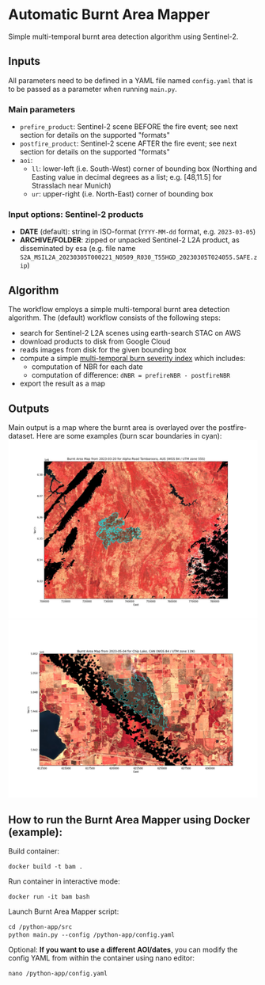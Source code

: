 # Automatic Burnt Area Mapper

Simple multi-temporal burnt area detection algorithm using Sentinel-2.

## Inputs
All parameters need to be defined in a YAML file named `config.yaml` that is to be passed as a parameter when running `main.py`. 

### Main parameters
* `prefire_product`: Sentinel-2 scene BEFORE the fire event; see next section for details on the supported "formats"
* `postfire_product`: Sentinel-2 scene AFTER the fire event; see next section for details on the supported "formats"
* `aoi`:
  * `ll`: lower-left (i.e. South-West) corner of bounding box (Northing and Easting value in decimal degrees as a list; e.g. [48,11.5] for Strasslach near Munich)
  * `ur`: upper-right (i.e. North-East) corner of bounding box

### Input options: Sentinel-2 products
  * **DATE** (default): string in ISO-format (`YYYY-MM-dd` format, e.g. `2023-03-05`)
  * **ARCHIVE/FOLDER**: zipped or unpacked Sentinel-2 L2A product, as disseminated by esa (e.g. file name `S2A_MSIL2A_20230305T000221_N0509_R030_T55HGD_20230305T024055.SAFE.zip`)


## Algorithm
The workflow employs a simple multi-temporal burnt area detection algorithm. The (default) workflow consists of the following steps:
* search for Sentinel-2 L2A scenes using earth-search STAC on AWS
* download products to disk from Google Cloud
* reads images from disk for the given bounding box
* compute a simple [multi-temporal burn severity index](https://un-spider.org/advisory-support/recommended-practices/recommended-practice-burn-severity/in-detail/normalized-burn-ratio) which includes:
  * computation of NBR for each date
  * computation of difference: `dNBR = prefireNBR - postfireNBR`
* export the result as a map

## Outputs

Main output is a map where the burnt area is overlayed over the postfire-dataset. Here are some examples (burn scar boundaries in cyan):
![Burnt Area Map](/src/burnt_area_false_color_segmented_Alpha_Road_Tambaroora.jpg "Burnt Area Map")
![Burnt Area Map](/src/burnt_area_false_color_segmented_Chip_Lake_Alberta.jpg "Burnt Area Map")

## How to run the Burnt Area Mapper using Docker (example):

Build container:
```
docker build -t bam .
```

Run container in interactive mode:
```
docker run -it bam bash
```

Launch Burnt Area Mapper script:
```
cd /python-app/src
python main.py --config /python-app/config.yaml
```

Optional: **If you want to use a different AOI/dates**, you can modify the config YAML from within the container using nano editor:
```
nano /python-app/config.yaml
```
